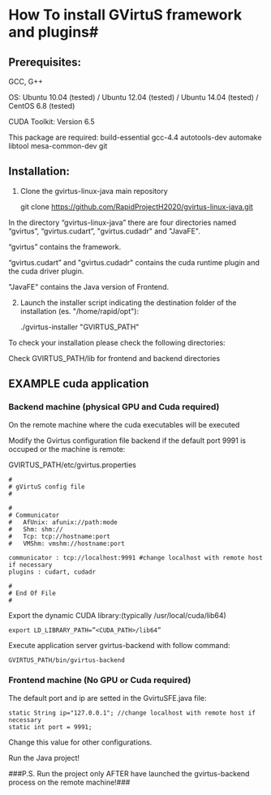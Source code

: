 # How To install GVirtuS framework and plugins#
## Prerequisites: ##
GCC, G++

OS: Ubuntu 10.04 (tested) / Ubuntu 12.04 (tested) / Ubuntu 14.04 (tested)  / CentOS 6.8 (tested)

CUDA Toolkit: Version 6.5

This package are required:
    build-essential
    gcc-4.4
    autotools-dev
    automake
    libtool
    mesa-common-dev
    git

## Installation: ##
1) Clone the gvirtus-linux-java main repository

    git clone https://github.com/RapidProjectH2020/gvirtus-linux-java.git

In the directory “gvirtus-linux-java” there are four directories named “gvirtus”, “gvirtus.cudart”, "gvirtus.cudadr" and "JavaFE".

“gvirtus” contains the framework.

“gvirtus.cudart” and "gvirtus.cudadr" contains the cuda runtime plugin and the cuda driver plugin.

"JavaFE" contains the Java version of Frontend.

2) Launch the installer script indicating the destination folder of the installation (es. "/home/rapid/opt"):

    ./gvirtus-installer "GVIRTUS_PATH"

To check your installation please check the following directories:

Check GVIRTUS_PATH/lib for frontend and backend directories


## EXAMPLE cuda application ##

### Backend machine (physical GPU and Cuda required) ###

On the remote machine where the cuda executables will be executed

Modify the Gvirtus configuration file backend if the default port 9991 is occuped or the machine is remote:

GVIRTUS_PATH/etc/gvirtus.properties

    #
    # gVirtuS config file
    #
    
    #
    # Communicator
    #   AfUnix: afunix://path:mode
    #   Shm: shm://
    #   Tcp: tcp://hostname:port
    #   VMShm: vmshm://hostname:port
    
    communicator : tcp://localhost:9991 #change localhost with remote host if necessary
    plugins : cudart, cudadr
    
    #
    # End Of File
    #


Export the dynamic CUDA library:(typically /usr/local/cuda/lib64)

    export LD_LIBRARY_PATH=”<CUDA_PATH>/lib64” 

Execute application server gvirtus-backend with follow command:

    GVIRTUS_PATH/bin/gvirtus-backend

### Frontend machine (No GPU or Cuda required) ###

The default port and ip are setted in the GvirtuSFE.java file:
    
    static String ip="127.0.0.1"; //change localhost with remote host if necessary
    static int port = 9991;
    
Change this value for other configurations.

Run the Java project!

###P.S. Run the project only AFTER have launched the gvirtus-backend process on the remote machine!###

